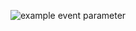 ![example event parameter](https://github.com/ckotch47/testrepo/actions/workflows/main.yml/badge.svg?event=push)